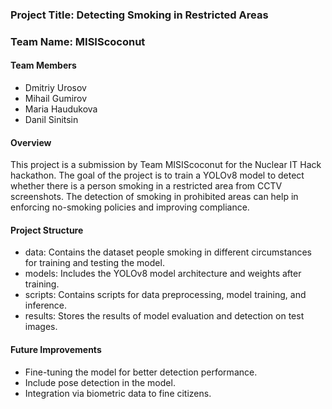 ### Project Title: Detecting Smoking in Restricted Areas

### Team Name: MISIScoconut

#### Team Members
- Dmitriy Urosov
- Mihail Gumirov
- Maria Haudukova
- Danil Sinitsin

#### Overview
This project is a submission by Team MISIScoconut for the Nuclear IT Hack hackathon. The goal of the project is to train a YOLOv8 model to detect whether there is a person smoking in a restricted area from CCTV screenshots. The detection of smoking in prohibited areas can help in enforcing no-smoking policies and improving compliance.

#### Project Structure
- data: Contains the dataset people smoking in different circumstances for training and testing the model.
- models: Includes the YOLOv8 model architecture and weights after training.
- scripts: Contains scripts for data preprocessing, model training, and inference.
- results: Stores the results of model evaluation and detection on test images.

#### Future Improvements
- Fine-tuning the model for better detection performance.
- Include pose detection in the model.
- Integration via biometric data to fine citizens.

